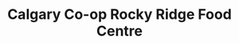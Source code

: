 ---
title: "Calgary Co-op Rocky Ridge Food Centre"
url: /calgary/calgary-co-op-rocky-ridge-food-centre/
shop: supermarket
---